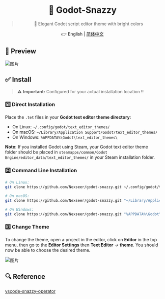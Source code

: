 <h1 align="center">🥳 Godot-Snazzy</h1>

<div align="center">

> 🎨 Elegant Godot script editor theme with bright colors

👉 English | [简体中文](README_CN.md)

</div>

## 👀 Preview

![图片](https://github.com/user-attachments/assets/e6d9d296-da8e-4ec4-a1cb-16850b97d94a)

## ✅ Install

> ⚠️ **Important:** Configured for your actual installation location !!

### 1️⃣ Direct Installation

Place the `.tet` files in your **Godot text editor theme directory**:

- On Linux: `~/.config/godot/text_editor_themes/`
- On macOS: `~/Library/Application Support/Godot/text_editor_themes/`
- On Windows: `%APPDATA%\Godot\text_editor_themes\`

**Note:** If you installed Godot using Steam, your Godot text editor theme
folder should be placed in `steamapps/common/Godot Engine/editor_data/text_editor_themes/`
in your Steam installation folder.

### 2️⃣ Command Line Installation

```bash
# On Linux:
git clone https://github.com/Nexseer/godot-snazzy.git ~/.config/godot/text_editor_themes

# On macOS:
git clone https://github.com/Nexseer/godot-snazzy.git "~/Library/Application Support/Godot/text_editor_themes"

# On Windows:
git clone https://github.com/Nexseer/godot-snazzy.git "%APPDATA%\Godot\text_editor_themes"
```

### 3️⃣ Change Theme

To change the theme, open a project in the editor, click on **Editor** in the
top menu, then go to the **Editor Settings** then **Text Editor** -> **theme**. You should
now be able to choose the desired theme.

![图片](https://github.com/user-attachments/assets/3762a2e8-6add-4f4e-ad43-a178860aac90)

## 🔍 Reference

[vscode-snazzy-operator](https://github.com/aaronthomas/vscode-snazzy-operator)
